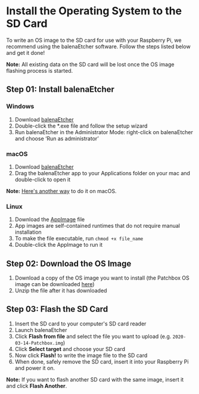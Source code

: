 # Install the Operating System to the SD Card

To write an OS image to the SD card for use with your Raspberry Pi, we recommend using the balenaEtcher software. Follow the steps listed below and get it done!

**Note:** All existing data on the SD card will be lost once the OS image flashing process is started.

## Step 01: Install balenaEtcher

### Windows

1. Download <a href = "https://www.balena.io/etcher/" target="_blank">balenaEtcher</a>
2. Double-click the *.exe file and follow the setup wizard
3. Run balenaEtcher in the Administrator Mode: right-click on balenaEtcher and choose ‘Run as administrator’

### macOS

1. Download <a href = "https://www.balena.io/etcher/" target="_blank">balenaEtcher</a>
2. Drag the balenaEtcher app to your Applications folder on your mac and double-click to open it

**Note:** <a href="https://community.blokas.io/t/raspberry-pi-write-sd-card-images-using-os-x-command-line/614" target='_blank'>Here's another way</a> to do it on macOS. 


### Linux

1. Download the <a href="https://www.balena.io/etcher/" target="_blank">AppImage</a> file
2. App images are self-contained runtimes that do not require manual installation
3. To make the file executable, run `chmod +x file_name`
3. Double-click the AppImage to run it

## Step 02: Download the OS Image

1. Download a copy of the OS image you want to install (the Patchbox OS image can be downloaded <a href="https://blokas.io/patchbox-os/" target="_blank">here</a>)
2. Unzip the file after it has downloaded

## Step 03: Flash the SD Card 

1. Insert the SD card to your computer's SD card reader
2. Launch balenaEtcher
3. Click **Flash from file** and select the file you want to upload (e.g. `2020-03-14-Patchbox.img`)
4. Click **Select target** and choose your SD card
5. Now click **Flash!** to write the image file to the SD card
6. When done, safely remove the SD card, insert it into your Raspberry Pi and power it on.

**Note:** If you want to flash another SD card with the same image, insert it and click **Flash Another**.

